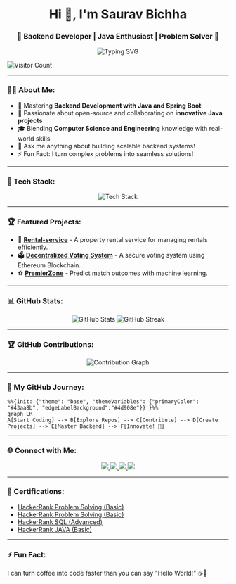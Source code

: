 <h1 align="center">Hi 👋, I'm Saurav Bichha</h1>
<h3 align="center">🚀 Backend Developer | Java Enthusiast | Problem Solver 🚀</h3>

<p align="center">
  <img src="https://readme-typing-svg.herokuapp.com?font=Fira+Code&size=21&duration=2500&pause=1000&color=00CED1&center=true&vCenter=true&width=800&lines=Mastering+Backend+Development+with+Java+and+Spring+Boot;Passionate+about+Open-Source+%26+Innovative+Projects;Blending+CS+Knowledge+with+Real-World+Skills;Turning+Complex+Problems+into+Seamless+Solutions!" alt="Typing SVG">
</p>

![Visitor Count](https://komarev.com/ghpvc/?username=karansahani78&color=00CED1)

---

### 👨‍💻 About Me:
- 🔭 Mastering **Backend Development with Java and Spring Boot**  
- 🤝 Passionate about open-source and collaborating on **innovative Java projects**  
- 🎓 Blending **Computer Science and Engineering** knowledge with real-world skills  
- 💬 Ask me anything about building scalable backend systems!  
- ⚡ Fun Fact: I turn complex problems into seamless solutions!  

---

### 🌟 Tech Stack:
<p align="center">
  <img src="https://skillicons.dev/icons?i=java,spring,postgres,mysql,redis,kafka,docker,kubernetes,aws,hibernate,git,maven" alt="Tech Stack" />
</p>

---

### 🏆 Featured Projects:
- 🏡 [**Rental-service**](https://github.com/karansahani78/Rental-service) - A property rental service for managing rentals efficiently.  
- 🗳️ [**Decentralized Voting System**](https://github.com/karansahani78/Decentralized-Voting-System) - A secure voting system using Ethereum Blockchain.  
- ⚽ [**PremierZone**](https://github.com/karansahani78/PremierZone) - Predict match outcomes with machine learning.  

---

### 📊 GitHub Stats:
<div align="center">
  <img src="https://github-readme-stats.vercel.app/api?username=karansahani78&show_icons=true&theme=radical&hide_border=true&bg_color=0D1117&title_color=00CED1&icon_color=00CED1&text_color=FFFFFF&hide_title=true&card_width=350" alt="GitHub Stats" />
  <img src="https://github-readme-streak-stats.herokuapp.com/?user=karansahani78&theme=radical&hide_border=true&background=0D1117&stroke=00CED1&ring=00CED1&fire=00CED1&currStreakNum=FFFFFF&sideNums=FFFFFF&currStreakLabel=00CED1&sideLabels=00CED1" alt="GitHub Streak" />
</div>

---

### 🏆 GitHub Contributions:
<div align="center">
  <img src="https://github-readme-activity-graph.vercel.app/graph?username=karansahani78&theme=radical&hide_border=true&bg_color=0D1117&color=00CED1&line=00CED1&point=FFFFFF" alt="Contribution Graph" />
</div>

---

### 🚀 My GitHub Journey:
```mermaid
%%{init: {"theme": "base", "themeVariables": {"primaryColor": "#43aa8b", "edgeLabelBackground":"#4d908e"}} }%%
graph LR
A[Start Coding] --> B[Explore Repos] --> C[Contribute] --> D[Create Projects] --> E[Master Backend] --> F[Innovate! 🚀]
```

---

### 🌐 Connect with Me:
<p align="center">
  <a href="https://www.linkedin.com/in/karan-sahani-70a0ba2b1" target="_blank">
    <img src="https://img.shields.io/badge/LinkedIn-%230077B5.svg?style=for-the-badge&logo=linkedin&logoColor=white" />
  </a>
  <a href="https://github.com/karansahani78" target="_blank">
    <img src="https://img.shields.io/badge/GitHub-%23121011.svg?style=for-the-badge&logo=github&logoColor=white" />
  </a>
  <a href="https://leetcode.com/u/karansahani78/" target="_blank">
    <img src="https://img.shields.io/badge/LeetCode-%23FFA116.svg?style=for-the-badge&logo=LeetCode&logoColor=white" />
  </a>
  <a href="https://www.hackerrank.com/profile/karansahani723" target="_blank">
    <img src="https://img.shields.io/badge/HackerRank-%23222222.svg?style=for-the-badge&logo=HackerRank&logoColor=white" />
  </a>
</p>

---

### 🏅 Certifications:
- [HackerRank Problem Solving (Basic)](https://www.hackerrank.com/certificates/676404ac45ca)  
- [HackerRank Problem Solving (Basic)](https://www.hackerrank.com/certificates/68dd05c02666)  
- [HackerRank SQL (Advanced)](https://www.hackerrank.com/certificates/6be97483c87e)  
- [HackerRank JAVA (Basic)](https://www.hackerrank.com/certificates/1ddc0e781c02)  

---

### ⚡ Fun Fact:
I can turn coffee into code faster than you can say "Hello World!" ☕🚀
